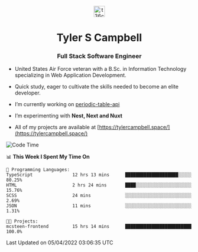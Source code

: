 <p align="center">
<a href="https://www.linkedin.com/in/t36campbell" target="blank"><img align="center" src="https://ik.imagekit.io/t36campbell/Portfolio/linkedin.png.original_m8bbGgPh6.png" alt="t36campbell" height="30" width="30" /></a>
</p>
<h1 align="center">Tyler S Campbell</h1>
<h3 align="center">Full Stack Software Engineer</h3>

* United States Air Force veteran with a B.Sc. in Information Technology specializing in Web Application Development. 

* Quick study, eager to cultivate the skills needed to become an elite developer.

* I’m currently working on [periodic-table-api](https://github.com/t36campbell/periodic-table-api)

* I’m experimenting with **Nest, Next and Nuxt**

* All of my projects are available at [https://tylercampbell.space/](https://tylercampbell.space/)

<!--START_SECTION:waka-->
![Code Time](http://img.shields.io/badge/Code%20Time-1%2C544%20hrs%2039%20mins-blue)

📊 **This Week I Spent My Time On** 

```text
💬 Programming Languages: 
TypeScript               12 hrs 13 mins      ████████████████████░░░░░   80.25% 
HTML                     2 hrs 24 mins       ████░░░░░░░░░░░░░░░░░░░░░   15.76% 
SCSS                     24 mins             ░░░░░░░░░░░░░░░░░░░░░░░░░   2.69% 
JSON                     11 mins             ░░░░░░░░░░░░░░░░░░░░░░░░░   1.31%

🐱‍💻 Projects: 
mcsteen-frontend         15 hrs 14 mins      █████████████████████████   100.0%

```


 Last Updated on 05/04/2022 03:06:35 UTC
<!--END_SECTION:waka-->
